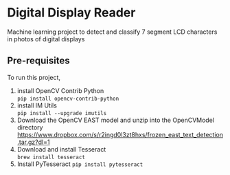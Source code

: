 # Digital Display Reader
Machine learning project to detect and classify 7 segment LCD characters in photos of digital displays

## Pre-requisites
To run this project, 
1. install OpenCV Contrib Python  
`pip install opencv-contrib-python`
2. install IM Utils  
`pip install --upgrade imutils`
3. Download the OpenCV EAST model and unzip into the OpenCVModel directory   
 https://www.dropbox.com/s/r2ingd0l3zt8hxs/frozen_east_text_detection.tar.gz?dl=1
4. Download and install Tesseract   
`brew install tesseract`
5. Install PyTesseract
`pip install pytesseract`
